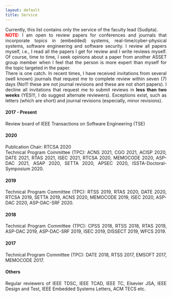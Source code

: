 ```yaml
---
layout: default
title: Service
---
```


<p style="text-align:justify">
Currently, this list contains only the service of the faculty lead (Sudipta). 
<br>
<font color="red"><b>NOTE:</b></font>
I am open to review papers for conferences and journals that incorporate 
topics in (embedded) systems, real-time/cyber-physical systems, software 
engineering and software security. I review all papers myself, i.e., I read 
all the papers I get for review and I write reviews myself. Of course, time 
to time, I seek opinions about a paper from another ASSET group member when 
I feel that the person is more expert than myself for the topic targeted in the paper.  
<br>
There is one catch. In recent times, I have received invitations from several 
(well known) journals that request me to 
complete review within seven (7) days (No!!! these are not journal revisions and 
these are not short papers). I decline all invitations that request me to submit 
reviews in <b>less than two weeks</b> (YES!!!, I do suggest alternate 
reviewers). Exceptions exist, such as letters (which are short) and journal 
revisions (especially, minor revisions).   
</p>

#### 2017 - Present

Review board of IEEE Transactions on Software Engineering (TSE)

#### 2020

<p style="text-align:justify">
Publication Chair: RTCSA 2020
<br>
Technical Program Committee (TPC): ACNS 2021, CGO 2021, ACISP 2020, DATE 2021, RTAS 2021, ISEC 2021, RTCSA 2020, MEMOCODE 2020, ASP-DAC 2021, ASAP 2020, SETTA 2020, APSEC 2020, ISSTA-Doctoral-Symposium 2020.  
</p> 

#### 2019

<p style="text-align:justify">
Technical Program Committee (TPC): RTSS 2019, RTAS 2020, DATE 2020, RTCSA 2019, SETTA 2019, ACNS 2020, MEMOCODE 2019, ISEC 2020, ASP-DAC 2020, ASP-DAC-SRF 2020. 
</p> 

#### 2018

<p style="text-align:justify">
Technical Program Committee (TPC): CPSS 2018, RTSS 2018, RTAS 2019, ASP-DAC 2019, ASP-DAC-SRF 2019, ISEC 2019, DISSECT 2019, WFCS 2019.
</p>

#### 2017

<p style="text-align:justify">
Technical Program Committee (TPC): DATE 2018, RTSS 2017, EMSOFT 2017, MEMOCODE 2017.
</p>


#### Others

<p style="text-align:justify">
Regular reviewers of IEEE TDSC, IEEE TCAD, IEEE TC, Elsevier JSA, IEEE Design and Test, IEEE Embedded Systems Letters, 
ACM TECS etc.
</p>
